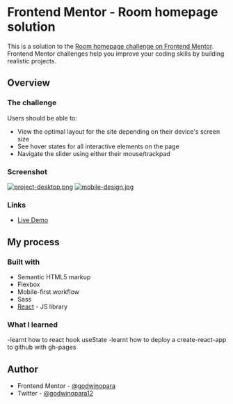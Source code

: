 # Frontend Mentor - Room homepage solution

This is a solution to the [Room homepage challenge on Frontend Mentor](https://www.frontendmentor.io/challenges/room-homepage-BtdBY_ENq). Frontend Mentor challenges help you improve your coding skills by building realistic projects.

## Overview

### The challenge

Users should be able to:

-   View the optimal layout for the site depending on their device's screen size
-   See hover states for all interactive elements on the page
-   Navigate the slider using either their mouse/trackpad

### Screenshot
[![project-desktop.png](https://i.postimg.cc/jSCX4zPN/project-desktop.png)](https://postimg.cc/zyZKJHdX)
[![mobile-design.jpg](https://i.postimg.cc/BbQDQ0CD/mobile-design.jpg)](https://postimg.cc/CBXdm9XL)

### Links
- [Live Demo](https://room-website-sage.vercel.app/)

## My process

### Built with

-   Semantic HTML5 markup
-   Flexbox
-   Mobile-first workflow
-   Sass
-   [React](https://reactjs.org/) - JS library

### What I learned

-learnt how to react hook useState
-learnt how to deploy a create-react-app to github with gh-pages

## Author

-   Frontend Mentor - [@godwinopara](https://www.frontendmentor.io/profile/yourusername)
-   Twitter - [@godwinopara12](https://www.twitter.com/yourusername)
